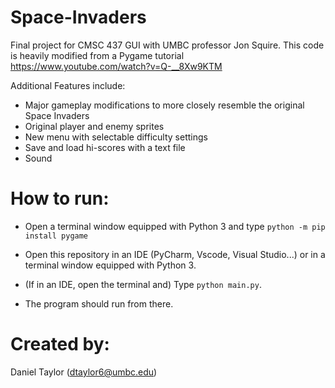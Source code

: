 # Space-Invaders
Final project for CMSC 437 GUI with UMBC professor Jon Squire. This code is heavily modified from a Pygame tutorial 
https://www.youtube.com/watch?v=Q-__8Xw9KTM

Additional Features include:
- Major gameplay modifications to more closely resemble the original Space Invaders
- Original player and enemy sprites
- New menu with selectable difficulty settings
- Save and load hi-scores with a text file
- Sound

# How to run:
- Open a terminal window equipped with Python 3 and type `python -m pip install pygame`

- Open this repository in an IDE (PyCharm, Vscode, Visual Studio...) or in a terminal window equipped with Python 3.

- (If in an IDE, open the terminal and) Type `python main.py`.

- The program should run from there. 

# Created by:
Daniel Taylor (dtaylor6@umbc.edu)